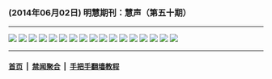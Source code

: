 ### (2014年06月02日) 明慧期刊：慧声（第五十期） 

---

<img src="http://qikan.minghui.org/mhqkpage/qikanimage/2014/06/02/huisheng-50-read-online1.png"/> 

<img src="http://qikan.minghui.org/mhqkpage/qikanimage/2014/06/02/huisheng-50-read-online2.png"/> 

<img src="http://qikan.minghui.org/mhqkpage/qikanimage/2014/06/02/huisheng-50-read-online3.png"/> 

<img src="http://qikan.minghui.org/mhqkpage/qikanimage/2014/06/02/huisheng-50-read-online4.png"/> 

<img src="http://qikan.minghui.org/mhqkpage/qikanimage/2014/06/02/huisheng-50-read-online5.png"/> 

<img src="http://qikan.minghui.org/mhqkpage/qikanimage/2014/06/02/huisheng-50-read-online6.png"/> 

<img src="http://qikan.minghui.org/mhqkpage/qikanimage/2014/06/02/huisheng-50-read-online7.png"/> 

<img src="http://qikan.minghui.org/mhqkpage/qikanimage/2014/06/02/huisheng-50-read-online8.png"/> 

<img src="http://qikan.minghui.org/mhqkpage/qikanimage/2014/06/02/huisheng-50-read-online9.png"/> 

<img src="http://qikan.minghui.org/mhqkpage/qikanimage/2014/06/02/huisheng-50-read-online10.png"/> 

<img src="http://qikan.minghui.org/mhqkpage/qikanimage/2014/06/02/huisheng-50-read-online11.png"/> 

<img src="http://qikan.minghui.org/mhqkpage/qikanimage/2014/06/02/huisheng-50-read-online12.png"/> 

<img src="http://qikan.minghui.org/mhqkpage/qikanimage/2014/06/02/huisheng-50-read-online13.png"/> 

<img src="http://qikan.minghui.org/mhqkpage/qikanimage/2014/06/02/huisheng-50-read-online14.png"/> 

<img src="http://qikan.minghui.org/mhqkpage/qikanimage/2014/06/02/huisheng-50-read-online15.png"/> 

<img src="http://qikan.minghui.org/mhqkpage/qikanimage/2014/06/02/huisheng-50-read-online16.png"/> 

<img src="http://qikan.minghui.org/mhqkpage/qikanimage/2014/06/02/huisheng-50-read-online17.png"/> 



---

#### [首页](../../../..) &nbsp;|&nbsp; [禁闻聚合](https://github.com/gfw-breaker/banned-news) &nbsp;|&nbsp; [手把手翻墙教程](https://github.com/gfw-breaker/guides) 